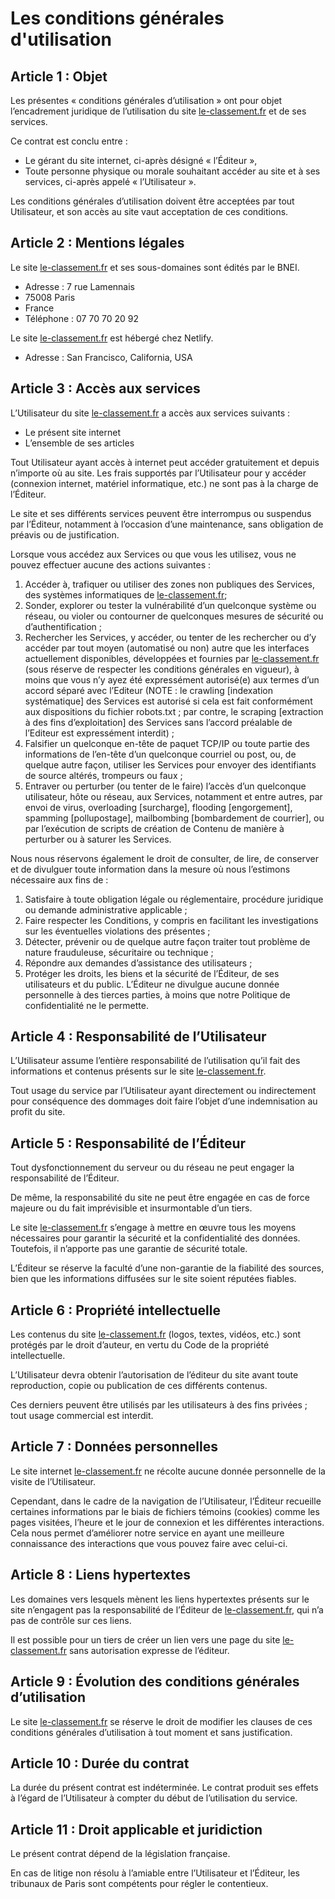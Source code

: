 # Les conditions générales d'utilisation

## Article 1 : Objet

Les présentes « conditions générales d’utilisation » ont pour objet l’encadrement juridique de l’utilisation du site [le-classement.fr](https://le-classement.fr) et de ses services.

Ce contrat est conclu entre :

- Le gérant du site internet, ci-après désigné « l’Éditeur »,
- Toute personne physique ou morale souhaitant accéder au site et à ses services, ci-après appelé « l’Utilisateur ».

Les conditions générales d’utilisation doivent être acceptées par tout Utilisateur, et son accès au site vaut acceptation de ces conditions.

## Article 2 : Mentions légales

Le site [le-classement.fr](https://le-classement.fr) et ses sous-domaines sont édités par le BNEI.

- Adresse : 7 rue Lamennais
- 75008 Paris
- France
- Téléphone : 07 70 70 20 92

Le site [le-classement.fr](https://le-classement.fr) est hébergé chez Netlify.

- Adresse : San Francisco, California, USA

## Article 3 : Accès aux services

L’Utilisateur du site [le-classement.fr](https://le-classement.fr) a accès aux services suivants :

- Le présent site internet
- L’ensemble de ses articles

Tout Utilisateur ayant accès à internet peut accéder gratuitement et depuis n’importe où au site. Les frais supportés par l’Utilisateur pour y accéder (connexion internet, matériel informatique, etc.) ne sont pas à la charge de l’Éditeur.

Le site et ses différents services peuvent être interrompus ou suspendus par l’Éditeur, notamment à l’occasion d’une maintenance, sans obligation de préavis ou de justification.

Lorsque vous accédez aux Services ou que vous les utilisez, vous ne pouvez effectuer aucune des actions suivantes :

1. Accéder à, trafiquer ou utiliser des zones non publiques des Services, des systèmes informatiques de [le-classement.fr](https://le-classement.fr);
2. Sonder, explorer ou tester la vulnérabilité d’un quelconque système ou réseau, ou violer ou contourner de quelconques mesures de sécurité ou d’authentification ;
3. Rechercher les Services, y accéder, ou tenter de les rechercher ou d’y accéder par tout moyen (automatisé ou non) autre que les interfaces actuellement disponibles, développées et fournies par [le-classement.fr](https://le-classement.fr) (sous réserve de respecter les conditions générales en vigueur), à moins que vous n’y ayez été expressément autorisé(e) aux termes d’un accord séparé avec l’Editeur (NOTE : le crawling [indexation systématique] des Services est autorisé si cela est fait conformément aux dispositions du fichier robots.txt ; par contre, le scraping [extraction à des fins d’exploitation] des Services sans l’accord préalable de l’Editeur est expressément interdit) ;
4. Falsifier un quelconque en-tête de paquet TCP/IP ou toute partie des informations de l’en-tête d’un quelconque courriel ou post, ou, de quelque autre façon, utiliser les Services pour envoyer des identifiants de source altérés, trompeurs ou faux ;
5. Entraver ou perturber (ou tenter de le faire) l’accès d’un quelconque utilisateur, hôte ou réseau, aux Services, notamment et entre autres, par envoi de virus, overloading [surcharge], flooding [engorgement], spamming [pollupostage], mailbombing [bombardement de courrier], ou par l’exécution de scripts de création de Contenu de manière à perturber ou à saturer les Services.

Nous nous réservons également le droit de consulter, de lire, de conserver et de divulguer toute information dans la mesure où nous l’estimons nécessaire aux fins de :

1. Satisfaire à toute obligation légale ou réglementaire, procédure juridique ou demande administrative applicable ;
2. Faire respecter les Conditions, y compris en facilitant les investigations sur les éventuelles violations des présentes ;
3. Détecter, prévenir ou de quelque autre façon traiter tout problème de nature frauduleuse, sécuritaire ou technique ;
4. Répondre aux demandes d’assistance des utilisateurs ;
5. Protéger les droits, les biens et la sécurité de l’Éditeur, de ses utilisateurs et du public. L’Éditeur ne divulgue aucune donnée personnelle à des tierces parties, à moins que notre Politique de confidentialité ne le permette.

## Article 4 : Responsabilité de l’Utilisateur

L’Utilisateur assume l’entière responsabilité de l’utilisation qu’il fait des informations et contenus présents sur le site [le-classement.fr](https://le-classement.fr).

Tout usage du service par l’Utilisateur ayant directement ou indirectement pour conséquence des dommages doit faire l’objet d’une indemnisation au profit du site.

## Article 5 : Responsabilité de l’Éditeur

Tout dysfonctionnement du serveur ou du réseau ne peut engager la responsabilité de l’Éditeur.

De même, la responsabilité du site ne peut être engagée en cas de force majeure ou du fait imprévisible et insurmontable d’un tiers.

Le site [le-classement.fr](https://le-classement.fr) s’engage à mettre en œuvre tous les moyens nécessaires pour garantir la sécurité et la confidentialité des données. Toutefois, il n’apporte pas une garantie de sécurité totale.

L’Éditeur se réserve la faculté d’une non-garantie de la fiabilité des sources, bien que les informations diffusées sur le site soient réputées fiables.

## Article 6 : Propriété intellectuelle

Les contenus du site [le-classement.fr](https://le-classement.fr) (logos, textes, vidéos, etc.) sont protégés par le droit d’auteur, en vertu du Code de la propriété intellectuelle.

L’Utilisateur devra obtenir l’autorisation de l’éditeur du site avant toute reproduction, copie ou publication de ces différents contenus.

Ces derniers peuvent être utilisés par les utilisateurs à des fins privées ; tout usage commercial est interdit.

## Article 7 : Données personnelles

Le site internet [le-classement.fr](https://le-classement.fr) ne récolte aucune donnée personnelle de la visite de l’Utilisateur.

Cependant, dans le cadre de la navigation de l’Utilisateur, l’Éditeur recueille certaines informations par le biais de fichiers témoins (cookies) comme les pages visitées, l’heure et le jour de connexion et les différentes interactions. Cela nous permet d’améliorer notre service en ayant une meilleure connaissance des interactions que vous pouvez faire avec celui-ci.

## Article 8 : Liens hypertextes

Les domaines vers lesquels mènent les liens hypertextes présents sur le site n’engagent pas la responsabilité de l’Éditeur de [le-classement.fr](https://le-classement.fr), qui n’a pas de contrôle sur ces liens.

Il est possible pour un tiers de créer un lien vers une page du site [le-classement.fr](https://le-classement.fr) sans autorisation expresse de l’éditeur.

## Article 9 : Évolution des conditions générales d’utilisation

Le site [le-classement.fr](https://le-classement.fr) se réserve le droit de modifier les clauses de ces conditions générales d’utilisation à tout moment et sans justification.

## Article 10 : Durée du contrat

La durée du présent contrat est indéterminée. Le contrat produit ses effets à l’égard de l’Utilisateur à compter du début de l’utilisation du service.

## Article 11 : Droit applicable et juridiction

Le présent contrat dépend de la législation française.

En cas de litige non résolu à l’amiable entre l’Utilisateur et l’Éditeur, les tribunaux de Paris sont compétents pour régler le contentieux.
